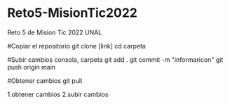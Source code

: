 # Reto5-MisionTic2022
Reto 5 de Mision Tic 2022 UNAL

#Copiar el repositorio
git clone [link]
cd carpeta

#Subir cambios
consola, carpeta
git add . 
git commit -m "informaricon"
git push origin main

#Obtener cambios
git pull


1.obtener cambios
2.subir cambios

